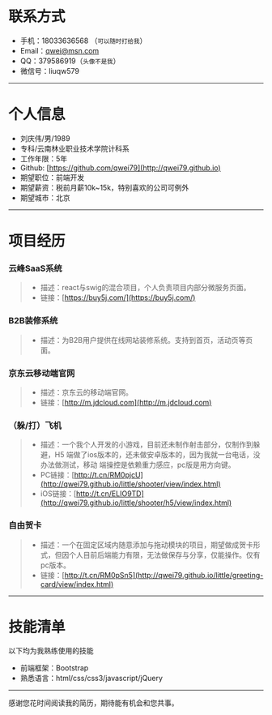 
# 联系方式

- 手机：18033636568 （```可以随时打给我```）
- Email：qwei@msn.com
- QQ：379586919（```头像不是我```）
- 微信号：liuqw579

---

# 个人信息

 - 刘庆伟/男/1989 
 - 专科/云南林业职业技术学院计科系 
 - 工作年限：5年
 - Github: [https://github.com/qwei79](http://qwei79.github.io)
 - 期望职位：前端开发
 - 期望薪资：税前月薪10k~15k，特别喜欢的公司可例外
 - 期望城市：北京

---

# 项目经历

### 云峰SaaS系统
> - 描述：react与swig的混合项目，个人负责项目内部分微服务页面。
> - 链接：[https://buy5j.com/](https://buy5j.com/)

### B2B装修系统
> - 描述：为B2B用户提供在线网站装修系统。支持到首页，活动页等页面。

### 京东云移动端官网
> - 描述：京东云的移动端官网。
> - 链接：[http://m.jdcloud.com](http://m.jdcloud.com)

### （躲/打）飞机
> - 描述：一个我个人开发的小游戏，目前还未制作射击部分，仅制作到躲避，H5 端做了ios版本的，还未做安卓版本的，因为我就一台电话，没办法做测试，移动
端操控是依赖重力感应，pc版是用方向键。
> - PC链接：[http://t.cn/RM0pjcU](http://qwei79.github.io/little/shooter/view/index.html)
> - iOS链接：[http://t.cn/ELIO9TD](http://qwei79.github.io/little/shooter/h5/view/index.html)

### 自由贺卡
> - 描述：一个在固定区域内随意添加与拖动模块的项目，期望做成贺卡形式，但因个人目前后端能力有限，无法做保存与分享，仅能操作。仅有pc版本。
> - 链接：[http://t.cn/RM0pSn5](http://qwei79.github.io/little/greeting-card/view/index.html)

---
# 技能清单

以下均为我熟练使用的技能

- 前端框架：Bootstrap
- 熟悉语言：html/css/css3/javascript/jQuery


---


感谢您花时间阅读我的简历，期待能有机会和您共事。
